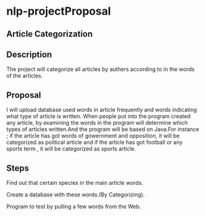 # nlp-projectProposal

## Article Categorization

## Description
The project will categorize all articles by authers according to in the words of the articles.


## Proposal
I will upload database used words in article frequently and words indicating what type of article is written.
When people put into the program created any article, by examining the words in the program will determine which
types of articles written.And the program will be based on Java.For instance ; if the article has got words of gowernment
and opposition, it will be categorized as political article and if the article has got football or any sports term , it will
be categorized as sports article.


## Steps
Find out that certain species in the main article words.

Create a database with these words.(By Categorizing).

Program to test by pulling a few words from the Web. 

